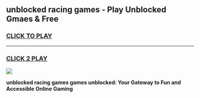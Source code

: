 
## unblocked racing games - Play Unblocked Gmaes & Free
<h3>
<a href="https://premium.freeplayer.one?title=unblocked_racing_games&ref=20F">CLICK TO PLAY</a></h3>
<hr>

<h3>
<a href="https://premium.freeplayer.one?title=unblocked_racing_games&ref=20F">CLICK 2 PLAY</a>
  
</h3>

<a href="https://premium.freeplayer.one?title=unblocked_racing_games&ref=20F/"><img src="https://clearcache.store/games.png"></a>


**unblocked racing games games unblocked: Your Gateway to Fun and Accessible Online Gaming**
